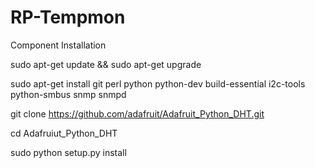 # RP-Tempmon
Component Installation

sudo apt-get update && sudo apt-get upgrade

sudo apt-get install git perl python python-dev build-essential i2c-tools python-smbus snmp snmpd

git clone https://github.com/adafruit/Adafruit_Python_DHT.git

cd Adafruiut_Python_DHT

sudo python setup.py install
